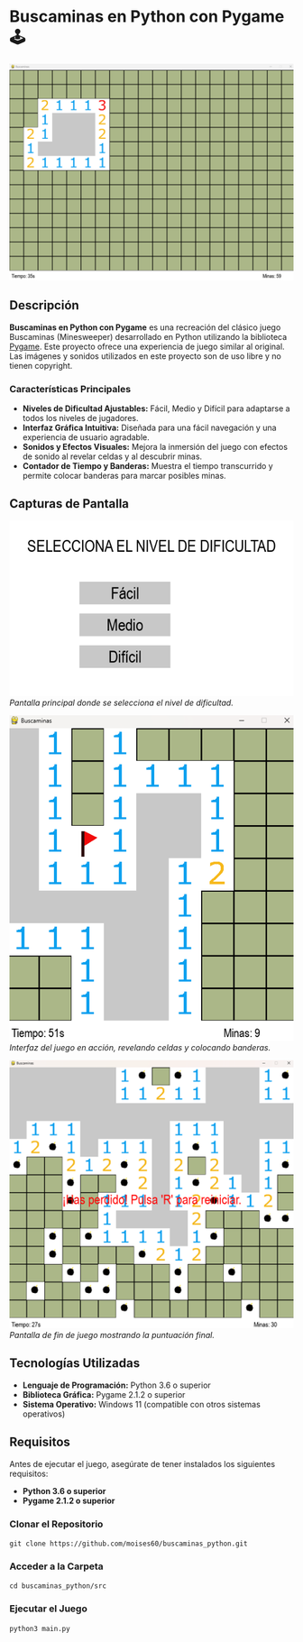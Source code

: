# Buscaminas en Python con Pygame 🕹️

![Buscaminas Banner](assets/imagenes/banner.png)

## Descripción

**Buscaminas en Python con Pygame** es una recreación del clásico juego Buscaminas (Minesweeper) desarrollado en Python utilizando la biblioteca [Pygame](https://www.pygame.org/). Este proyecto ofrece una experiencia de juego similar al original. Las imágenes y sonidos utilizados en este proyecto son de uso libre y no tienen copyright.

### Características Principales

- **Niveles de Dificultad Ajustables:** Fácil, Medio y Difícil para adaptarse a todos los niveles de jugadores.
- **Interfaz Gráfica Intuitiva:** Diseñada para una fácil navegación y una experiencia de usuario agradable.
- **Sonidos y Efectos Visuales:** Mejora la inmersión del juego con efectos de sonido al revelar celdas y al descubrir minas.
- **Contador de Tiempo y Banderas:** Muestra el tiempo transcurrido y permite colocar banderas para marcar posibles minas.

## Capturas de Pantalla

![Pantalla Principal](assets/imagenes/menu.png)
*Pantalla principal donde se selecciona el nivel de dificultad.*

![Juego en Acción](assets/imagenes/gameplay.png)
*Interfaz del juego en acción, revelando celdas y colocando banderas.*

![Pantalla de Fin de Juego](assets/imagenes/gameover.png)
*Pantalla de fin de juego mostrando la puntuación final.*

## Tecnologías Utilizadas

- **Lenguaje de Programación:** Python 3.6 o superior
- **Biblioteca Gráfica:** Pygame 2.1.2 o superior
- **Sistema Operativo:** Windows 11 (compatible con otros sistemas operativos)

## Requisitos

Antes de ejecutar el juego, asegúrate de tener instalados los siguientes requisitos:

- **Python 3.6 o superior**
- **Pygame 2.1.2 o superior**

### Clonar el Repositorio
    git clone https://github.com/moises60/buscaminas_python.git

### Acceder a la Carpeta
    cd buscaminas_python/src
    
### Ejecutar el Juego
    python3 main.py
